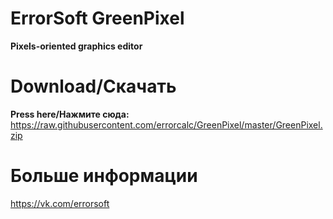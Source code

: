# ErrorSoft GreenPixel
**Pixels-oriented graphics editor**

# Download/Скачать
**Press here/Нажмите сюда:** https://raw.githubusercontent.com/errorcalc/GreenPixel/master/GreenPixel.zip

# Больше информации
https://vk.com/errorsoft
